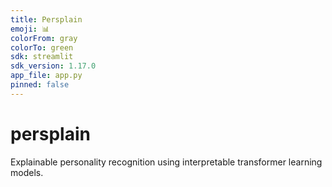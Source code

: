 ```yaml
---
title: Persplain
emoji: 📊
colorFrom: gray
colorTo: green
sdk: streamlit
sdk_version: 1.17.0
app_file: app.py
pinned: false
---
```


# persplain
Explainable personality recognition using interpretable transformer learning models.
